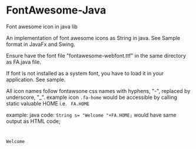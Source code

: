 # FontAwesome-Java
Font awesome icon in java lib

An implementation of font awesome icons as String in java.
See Sample format in JavaFx and Swing.

Ensure have the font file "fontawesome-webfont.ttf"
in the same directory as FA.java file.

If font is not installed as a system font, you have to
load it in your application. See sample.

All icon names follow fontawsone css names 
with hyphens, "-", replaced by underscore, "_".
example icon <code>.fa-home</code> would be 
accessible by calling static valuable HOME i.e.
<code> FA.HOME </code>

example:
java code: 
<code>String s= "Welcome "+FA.HOME;</code>
would have same output as HTML code;
<code>
<p>Welcome <i class="fa fa-home"></i></p>
</code>
